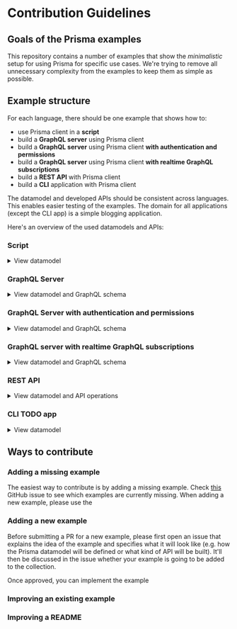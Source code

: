 # Contribution Guidelines

## Goals of the Prisma examples

This repository contains a number of examples that show the _minimalistic_ setup for using Prisma for specific use cases. We're trying to remove all unnecessary complexity from the examples to keep them as simple as possible.

## Example structure

For each language, there should be one example that shows how to:

- use Prisma client in a **script**
- build a **GraphQL server** using Prisma client
- build a **GraphQL server** using Prisma client **with authentication and permissions**
- build a **GraphQL server** using Prisma client **with realtime GraphQL subscriptions**
- build a **REST API** with Prisma client
- build a **CLI** application with Prisma client

The datamodel and developed APIs should be consistent across languages. This enables easier testing of the examples. The domain for all applications (except the CLI app) is a simple blogging application. 

Here's an overview of the used datamodels and APIs:

### Script

<details><summary>View datamodel</summary>

`datamodel.prisma`:

```graphql
type User {
  id: ID! @unique
  email: String! @unique
  name: String
  posts: [Post!]!
}

type Post {
  id: ID! @unique
  createdAt: DateTime!
  updatedAt: DateTime!
  published: Boolean! @default(value: "false")
  title: String!
  content: String
  author: User!
}
```

</details>

### GraphQL Server

<details><summary>View datamodel and GraphQL schema</summary>

`datamodel.prisma`:

```graphql
type User {
  id: ID! @unique
  email: String! @unique
  name: String
  posts: [Post!]!
}

type Post {
  id: ID! @unique
  createdAt: DateTime!
  updatedAt: DateTime!
  published: Boolean! @default(value: "false")
  title: String!
  content: String
  author: User!
}
```

`schema.graphql`:

```graphql
scalar DateTime

type Query {
  feed: [Post!]!
  filterPosts(searchString: String): [Post!]!
  post(id: ID!): Post
}

type Mutation {
  signupUser(email: String!, name: String): User!
  createDraft(title: String!, content: String, authorEmail: String!): Post!
  deletePost(id: ID!): Post
  publish(id: ID!): Post
}

type Post {
  id: ID!
  createdAt: DateTime!
  updatedAt: DateTime!
  published: Boolean!
  title: String!
  content: String
  author: User!
}

type User {
  id: ID!
  email: String!
  name: String
  posts: [Post!]!
}
```

</details>

### GraphQL Server with authentication and permissions

<details><summary>View datamodel and GraphQL schema</summary>

`datamodel.prisma`:

```graphql
type Post {
  id: ID! @unique
  createdAt: DateTime!
  updatedAt: DateTime!
  published: Boolean! @default(value: "false")
  title: String!
  content: String
  author: User!
}

type User {
  id: ID! @unique
  email: String! @unique
  password: String!
  name: String
  posts: [Post!]!
}
```

`schema.graphql`:

```graphql
scalar DateTime

type Query {
  me: User
  feed: [Post!]!
  filterPosts(searchString: String): [Post!]!
  post(id: ID!): Post
}

type Mutation {
  createDraft(title: String!, content: String): Post!
  deletePost(id: ID!): Post
  publish(id: ID!): Post
  signup(email: String!, password: String!, name: String): AuthPayload!
  login(email: String!, password: String!): AuthPayload!
}

type AuthPayload {
  token: String!
  user: User!
}

type Post {
  id: ID!
  createdAt: DateTime!
  updatedAt: DateTime!
  published: Boolean!
  title: String!
  content: String
  author: User!
}

type User {
  id: ID!
  email: String!
  name: String
  posts: [Post!]!
}
```

</details>

### GraphQL server with realtime GraphQL subscriptions

<details><summary>View datamodel and GraphQL schema</summary>

`datamodel.prisma`:

```graphql
type Post {
  id: ID! @unique
  createdAt: DateTime!
  updatedAt: DateTime!
  published: Boolean! @default(value: "false")
  title: String!
  content: String
}
```

`schema.graphql`:

```graphql
scalar DateTime

type Query {
  feed: [Post!]!
  filterPosts(searchString: String): [Post!]!
  post(id: ID!): Post
}

type Mutation {
  createDraft(title: String!, content: String): Post!
  deletePost(id: ID!): Post
  publish(id: ID!): Post
}

type Subscription {
  posts: Post
}

type Post {
  id: ID!
  createdAt: DateTime!
  updatedAt: DateTime!
  published: Boolean!
  title: String!
  content: String
}
```

</details>

### REST API

<details><summary>View datamodel and API operations</summary>

`datamodel.prisma`:

```graphql
type User {
  id: ID! @unique
  email: String! @unique
  name: String
  posts: [Post!]!
}

type Post {
  id: ID! @unique
  createdAt: DateTime!
  updatedAt: DateTime!
  published: Boolean! @default(value: "false")
  title: String!
  content: String
  author: User!
}
```

### API

#### `GET`

- `/post/:id`: Fetch a single post by its `id`
- `/feed`: Fetch all _published_ posts
- `/filterPosts?searchString={searchString}`: Filter posts by `title` or `content`

#### `POST`

- `/post`: Create a new post
  - Body:
    - `title: String` (required): The title of the post
    - `content: String` (optional): The content of the post
    - `authorEmail: String` (required): The email of the user that creates the post
- `/user`: Create a new user
  - Body:
    - `email: String` (required): The email address of the user
    - `name: String` (optional): The name of the user

#### `PUT`

- `/publish/:id`: Publish a post by its `id`

#### `DELETE`
  
- `/post/:id`: Delete a post by its `id`


</details>


### CLI TODO app

<details><summary>View datamodel</summary>

`datamodel.prisma`:

```graphql
type Todo {
  id: ID! @unique
  title: String! @unique
  createdAt: DateTime!
}
```

</details>


## Ways to contribute

### Adding a missing example

The easiest way to contribute is by adding a missing example. Check [this](https://github.com/prisma/prisma-examples/issues/311) GitHub issue to see which examples are currently missing. When adding a new example, please use the 

### Adding a new example

Before submitting a PR for a new example, please first open an issue that explains the idea of the example and specifies what it will look like (e.g. how the Prisma datamodel will be defined or what kind of API will be built). It'll then be discussed in the issue whether your example is going to be added to the collection.

Once approved, you can implement the example 

### Improving an existing example

### Improving a README